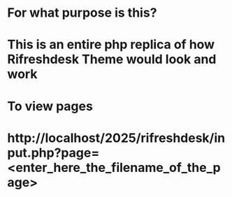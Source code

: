 # For what purpose is this?
# This is an entire php replica of how Rifreshdesk Theme would look and work

# To view pages
# http://localhost/2025/rifreshdesk/input.php?page=<enter_here_the_filename_of_the_page>